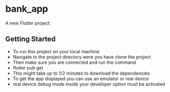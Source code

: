 # bank_app

A new Flutter project.

## Getting Started

- To run this project on your local machine 
- Navigate to the project directory were you have clone the project
- Then make sure you are connected and run the command
- flutter pub get
- This might take up to 1/2 minutes to download the dependencies
- To get the app displayed you can use an emulator or real device 
- real device debug mode inside your developer option must be activated
